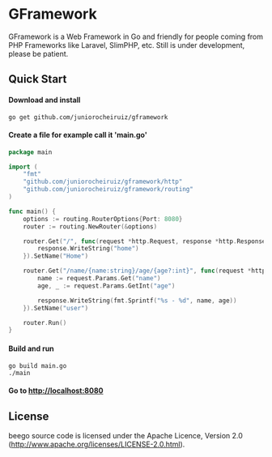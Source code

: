 # GFramework
GFramework is a Web Framework in Go and friendly for people coming from PHP Frameworks like Laravel, SlimPHP, etc. Still is under development, please be patient.

## Quick Start
#### Download and install
    go get github.com/juniorocheiruiz/gframework

#### Create a file for example call it 'main.go'
```go
package main

import (
	"fmt"
	"github.com/juniorocheiruiz/gframework/http"
	"github.com/juniorocheiruiz/gframework/routing"
)

func main() {
	options := routing.RouterOptions{Port: 8080}
	router := routing.NewRouter(&options)

	router.Get("/", func(request *http.Request, response *http.Response) {
		response.WriteString("home")
	}).SetName("Home")

	router.Get("/name/{name:string}/age/{age?:int}", func(request *http.Request, response *http.Response) {
		name := request.Params.Get("name")
		age, _ := request.Params.GetInt("age")

		response.WriteString(fmt.Sprintf("%s - %d", name, age))
	}).SetName("user")

	router.Run()
}
```

#### Build and run
    go build main.go
    ./main

#### Go to [http://localhost:8080](http://localhost:8080)


## License

beego source code is licensed under the Apache Licence, Version 2.0
(http://www.apache.org/licenses/LICENSE-2.0.html).
